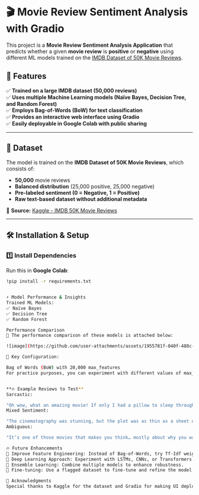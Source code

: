 # 🎬 Movie Review Sentiment Analysis with Gradio  

This project is a **Movie Review Sentiment Analysis Application** that predicts whether a given **movie review** is **positive** or **negative** using different ML models trained on the [IMDB Dataset of 50K Movie Reviews](https://www.kaggle.com/datasets/lakshmi25npathi/imdb-dataset-of-50k-movie-reviews).  

## 🚀 Features  
✅ **Trained on a large IMDB dataset (50,000 reviews)**  
✅ **Uses multiple Machine Learning models (Naïve Bayes, Decision Tree, and Random Forest)**  
✅ **Employs Bag-of-Words (BoW) for text classification**  
✅ **Provides an interactive web interface using Gradio**  
✅ **Easily deployable in Google Colab with public sharing**  

---

## 📂 Dataset  
The model is trained on the **IMDB Dataset of 50K Movie Reviews**, which consists of:  
- **50,000** movie reviews  
- **Balanced distribution** (25,000 positive, 25,000 negative)  
- **Pre-labeled sentiment (0 = Negative, 1 = Positive)**  
- **Raw text-based dataset without additional metadata**  

📌 **Source:** [Kaggle - IMDB 50K Movie Reviews](https://www.kaggle.com/datasets/lakshmi25npathi/imdb-dataset-of-50k-movie-reviews)  

---

## 🛠️ Installation & Setup  

### **1️⃣ Install Dependencies**  
Run this in **Google Colab**:  

```bash
!pip install -r requirements.txt


⚡ Model Performance & Insights
Trained ML Models:
✅ Naïve Bayes
✅ Decision Tree
✅ Random Forest

Performance Comparison
📌 The performance comparison of these models is attached below:

![image](https://github.com/user-attachments/assets/1955781f-040f-488c-a2b7-71c74cec4106)

📌 Key Configuration:

Bag of Words (BoW) with 20,000 max_features
For practice purposes, you can experiment with different values of max_features


**🔥 Example Reviews to Test**
Sarcastic:

"Oh wow, what an amazing movie! If only I had a pillow to sleep through the entire thing."
Mixed Sentiment:

"The cinematography was stunning, but the plot was as thin as a sheet of paper."
Ambiguous:

"It’s one of those movies that makes you think… mostly about why you wasted your time watching it."

🔥 Future Enhancements
🔹 Improve Feature Engineering: Instead of Bag-of-Words, try Tf-Idf weighted Word2Vec for better model performance.
🔹 Deep Learning Approach: Experiment with LSTMs, CNNs, or Transformers to boost accuracy.
🔹 Ensemble Learning: Combine multiple models to enhance robustness.
🔹 Fine-tuning: Use a flagged dataset to fine-tune and refine the model.

🙌 Acknowledgments
Special thanks to Kaggle for the dataset and Gradio for making UI deployment easy! 🎉
